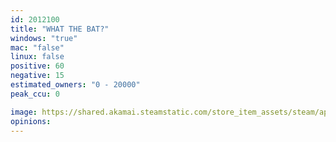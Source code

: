 ```yaml
---
id: 2012100
title: "WHAT THE BAT?"
windows: "true"
mac: "false"
linux: false
positive: 60
negative: 15
estimated_owners: "0 - 20000"
peak_ccu: 0

image: https://shared.akamai.steamstatic.com/store_item_assets/steam/apps/2012100/header.jpg?t=1726144816
opinions:
---
```

